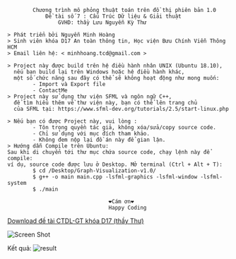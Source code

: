 	
			Chương trình mô phỏng thuật toán trên đồ thị phiên bản 1.0
				Đề tài số 7 : Cấu Trúc Dữ liệu & Giải thuật
					GVHD: thầy Lưu Nguyễn Kỳ Thư

	> Phát triển bởi Nguyễn Minh Hoàng
	> Sinh viên khóa D17 An toàn thông tin, Học viện Bưu Chính Viễn Thông HCM
	> Email liên hệ: < minhhoang.tcd@gmail.com >
 
	> Project này được build trên hệ điều hành nhân UNIX (Ubuntu 18.10), 
	  nếu bạn build lại trên Windows hoặc hệ điều hành khác, 
	  một số chức năng sau đây có thể sẽ không hoạt động như mong muốn: 
			- Import và Export file
			- ContactMe
	> Project này sử dụng thư viện SFML và ngôn ngữ C++, 
	  để tìm hiểu thêm về thư viện này, bạn có thể lên trang chủ
	  của SFML tại: https://www.sfml-dev.org/tutorials/2.5/start-linux.php

	> Nếu bạn có được Project này, vui lòng :
			- Tôn trọng quyền tác giả, không xóa/sửa/copy source code. 
			- Chỉ sử dụng với mục đích tham khảo.
			- Không đem nộp lại đồ án này để gian lận.						
	> Hướng dẫn Compile trên Ubuntu:
	Sau khi di chuyển tới thư mục chứa source code, chạy lệnh này để compile:
	ví dụ, source code được lưu ở Desktop. Mở terminal (Ctrl + Alt + T):
			$ cd /Desktop/Graph-Visualization-v1.0/
			$ g++ -o main main.cpp -lsfml-graphics -lsfml-window -lsfml-system
			$ ./main
    
									❤️Cám ơn❤️
									Happy Coding
[Download đề tài CTDL-GT khóa D17 (thầy Thư) ](https://drive.google.com/open?id=1vreF3dTwHiL8eRnaVr42--qiXZWiWywb)

![Screen Shot](https://github.com/ryryyy/Graph-Visualization-v1.0/blob/master/Screenshot.png)

Kết quả:
![result](https://github.com/b1n4Rhy/Graph-Visualization-v1.0/blob/master/result.png)

